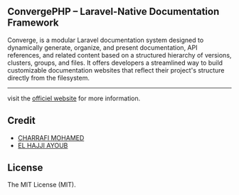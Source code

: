## ConvergePHP – Laravel-Native Documentation Framework

Converge, is a modular Laravel documentation system designed to dynamically generate, organize, and present documentation, API references, and related content based on a structured hierarchy of versions, clusters, groups, and files. It offers developers a streamlined way to build customizable documentation websites that reflect their project's structure directly from the filesystem.

---

visit the [officiel website](https://convergephp.com) for more information.

## Credit 
- [CHARRAFI MOHAMED](https://github.com/CharrafiMed)
- [EL HAJJI AYOUB](https://github.com/Ayoubhj866)

## License
The MIT License (MIT). 

